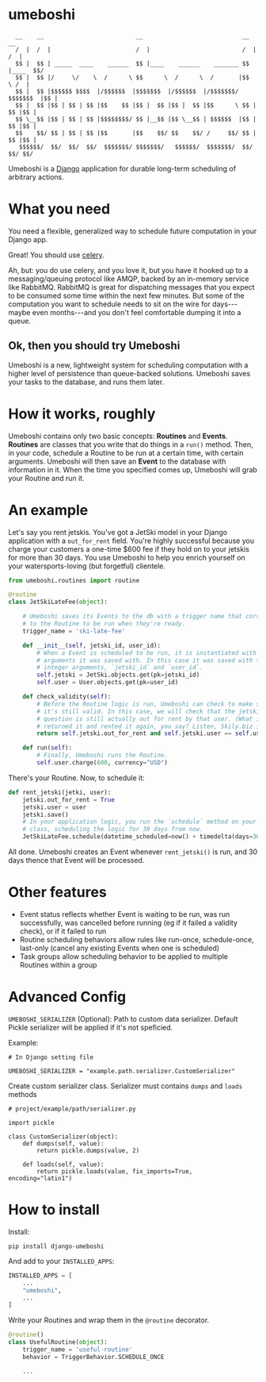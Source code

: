 # umeboshi

```
  __    __                          __                            __        __
  /  |  /  |                        /  |                          /  |      /  |
  $$ |  $$ | _____  ____    ______  $$ |____    ______    _______ $$ |____  $$/
  $$ |  $$ |/     \/    \  /      \ $$      \  /      \  /       |$$      \ /  |
  $$ |  $$ |$$$$$$ $$$$  |/$$$$$$  |$$$$$$$  |/$$$$$$  |/$$$$$$$/ $$$$$$$  |$$ |
  $$ |  $$ |$$ | $$ | $$ |$$    $$ |$$ |  $$ |$$ |  $$ |$$      \ $$ |  $$ |$$ |
  $$ \__$$ |$$ | $$ | $$ |$$$$$$$$/ $$ |__$$ |$$ \__$$ | $$$$$$  |$$ |  $$ |$$ |
  $$    $$/ $$ | $$ | $$ |$$       |$$    $$/ $$    $$/ /     $$/ $$ |  $$ |$$ |
   $$$$$$/  $$/  $$/  $$/  $$$$$$$/ $$$$$$$/   $$$$$$/  $$$$$$$/  $$/   $$/ $$/
```

Umeboshi is a [Django][django] application for durable long-term scheduling of arbitrary actions.

[django]: https://www.djangoproject.com/

# What you need

You need a flexible, generalized way to schedule future computation in your Django app.

Great! You should use [celery][].

Ah, but: you do use celery, and you love it, but you have it hooked up to a messaging/queuing protocol like AMQP, backed by an in-memory service like RabbitMQ. RabbitMQ is great for dispatching messages that you expect to be consumed some time within the next few minutes. But some of the computation you want to schedule needs to sit on the wire for days---maybe even months---and you don't feel comfortable dumping it into a queue.

[celery]: http://www.celeryproject.org/

## Ok, then you should try Umeboshi

Umeboshi is a new, lightweight system for scheduling computation with a higher level of persistence than queue-backed solutions. Umeboshi saves your tasks to the database, and runs them later.

# How it works, roughly

Umeboshi contains only two basic concepts: **Routines** and **Events**. **Routines** are classes that you write that do things in a `run()` method. Then, in your code, schedule a Routine to be run at a certain time, with certain arguments. Umeboshi will then save an **Event** to the database with information in it. When the time you specified comes up, Umeboshi will grab your Routine and run it.

# An example

Let's say you rent jetskis. You've got a JetSki model in your Django application with a `out_for_rent` field. You're highly successful because you charge your customers a one-time \$600 fee if they hold on to your jetskis for more than 30 days. You use Umeboshi to help you enrich yourself on your watersports-loving (but forgetful) clientele.

```python
from umeboshi.routines import routine

@routine
class JetSkiLateFee(object):

	# Umeboshi saves its Events to the db with a trigger name that corresponds
	# to the Routine to be run when they're ready.
	trigger_name = 'ski-late-fee'

    def __init__(self, jetski_id, user_id):
        # When a Event is scheduled to be run, it is instantiated with the
        # arguments it was saved with. In this case it was saved with two
        # integer arguments, `jetski_id` and `user_id`.
        self.jetski = JetSki.objects.get(pk=jetski_id)
        self.user = User.objects.get(pk=user_id)

    def check_validity(self):
        # Before the Routine logic is run, Umeboshi can check to make sure that
        # it's still valid. In this case, we will check that the jetski in
        # question is still actually out for rent by that user. (What if they
        # returned it and rented it again, you say? Listen, Skily.biz is an MVP.)
        return self.jetski.out_for_rent and self.jetski.user == self.user

    def run(self):
        # Finally, Umeboshi runs the Routine.
        self.user.charge(600, currency="USD")
```
There's your Routine. Now, to schedule it:

```python
def rent_jetski(jetki, user):
    jetski.out_for_rent = True
    jetski.user = user
    jetski.save()
    # In your application logic, you run the `schedule` method on your Routine
    # class, scheduling the logic for 30 days from now.
    JetSkiLateFee.schedule(datetime_scheduled=now() + timedelta(days=30), args=[jetski.id, user.id])
```

All done. Umeboshi creates an Event whenever `rent_jetski()` is run, and 30
days thence that Event will be processed.

# Other features

- Event status reflects whether Event is waiting to be run, was run successfully, was cancelled before running (eg if it failed a validity check), or if it failed to run
- Routine scheduling behaviors allow rules like run-once, schedule-once, last-only (cancel any existing Events when one is scheduled)
- Task groups allow scheduling behavior to be applied to multiple Routines within a group

# Advanced Config
`UMEBOSHI_SERIALIZER` (Optional): Path to custom data serializer. Default Pickle serializer will be applied if it's not speficied.

Example:
```
# In Django setting file

UMEBOSHI_SERIALIZER = "example.path.serializer.CustomSerializer"
```

Create custom serializer class. Serializer must contains `dumps` and `loads` methods
```
# project/example/path/serializer.py

import pickle

class CustomSerializer(object):
    def dumps(self, value):
        return pickle.dumps(value, 2)

    def loads(self, value):
        return pickle.loads(value, fix_imports=True, encoding="latin1")
```

# How to install

Install:

```shell
pip install django-umeboshi
```

And add to your `INSTALLED_APPS`:

```python
INSTALLED_APPS = [
    ...
    "umeboshi",
    ...
]
```

Write your Routines and wrap them in the `@routine` decorator.

```python
@routine()
class UsefulRoutine(object):
    trigger_name = 'useful-routine'
    behavior = TriggerBehavior.SCHEDULE_ONCE

    ...
